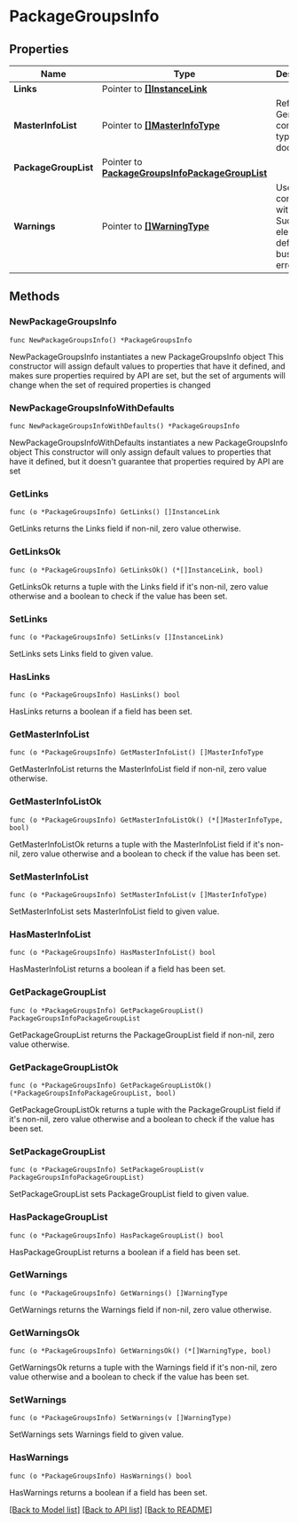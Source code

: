 # PackageGroupsInfo

## Properties

Name | Type | Description | Notes
------------ | ------------- | ------------- | -------------
**Links** | Pointer to [**[]InstanceLink**](InstanceLink.md) |  | [optional] 
**MasterInfoList** | Pointer to [**[]MasterInfoType**](MasterInfoType.md) | Refer to Generic common types document. | [optional] 
**PackageGroupList** | Pointer to [**PackageGroupsInfoPackageGroupList**](PackageGroupsInfoPackageGroupList.md) |  | [optional] 
**Warnings** | Pointer to [**[]WarningType**](WarningType.md) | Used in conjunction with the Success element to define a business error. | [optional] 

## Methods

### NewPackageGroupsInfo

`func NewPackageGroupsInfo() *PackageGroupsInfo`

NewPackageGroupsInfo instantiates a new PackageGroupsInfo object
This constructor will assign default values to properties that have it defined,
and makes sure properties required by API are set, but the set of arguments
will change when the set of required properties is changed

### NewPackageGroupsInfoWithDefaults

`func NewPackageGroupsInfoWithDefaults() *PackageGroupsInfo`

NewPackageGroupsInfoWithDefaults instantiates a new PackageGroupsInfo object
This constructor will only assign default values to properties that have it defined,
but it doesn't guarantee that properties required by API are set

### GetLinks

`func (o *PackageGroupsInfo) GetLinks() []InstanceLink`

GetLinks returns the Links field if non-nil, zero value otherwise.

### GetLinksOk

`func (o *PackageGroupsInfo) GetLinksOk() (*[]InstanceLink, bool)`

GetLinksOk returns a tuple with the Links field if it's non-nil, zero value otherwise
and a boolean to check if the value has been set.

### SetLinks

`func (o *PackageGroupsInfo) SetLinks(v []InstanceLink)`

SetLinks sets Links field to given value.

### HasLinks

`func (o *PackageGroupsInfo) HasLinks() bool`

HasLinks returns a boolean if a field has been set.

### GetMasterInfoList

`func (o *PackageGroupsInfo) GetMasterInfoList() []MasterInfoType`

GetMasterInfoList returns the MasterInfoList field if non-nil, zero value otherwise.

### GetMasterInfoListOk

`func (o *PackageGroupsInfo) GetMasterInfoListOk() (*[]MasterInfoType, bool)`

GetMasterInfoListOk returns a tuple with the MasterInfoList field if it's non-nil, zero value otherwise
and a boolean to check if the value has been set.

### SetMasterInfoList

`func (o *PackageGroupsInfo) SetMasterInfoList(v []MasterInfoType)`

SetMasterInfoList sets MasterInfoList field to given value.

### HasMasterInfoList

`func (o *PackageGroupsInfo) HasMasterInfoList() bool`

HasMasterInfoList returns a boolean if a field has been set.

### GetPackageGroupList

`func (o *PackageGroupsInfo) GetPackageGroupList() PackageGroupsInfoPackageGroupList`

GetPackageGroupList returns the PackageGroupList field if non-nil, zero value otherwise.

### GetPackageGroupListOk

`func (o *PackageGroupsInfo) GetPackageGroupListOk() (*PackageGroupsInfoPackageGroupList, bool)`

GetPackageGroupListOk returns a tuple with the PackageGroupList field if it's non-nil, zero value otherwise
and a boolean to check if the value has been set.

### SetPackageGroupList

`func (o *PackageGroupsInfo) SetPackageGroupList(v PackageGroupsInfoPackageGroupList)`

SetPackageGroupList sets PackageGroupList field to given value.

### HasPackageGroupList

`func (o *PackageGroupsInfo) HasPackageGroupList() bool`

HasPackageGroupList returns a boolean if a field has been set.

### GetWarnings

`func (o *PackageGroupsInfo) GetWarnings() []WarningType`

GetWarnings returns the Warnings field if non-nil, zero value otherwise.

### GetWarningsOk

`func (o *PackageGroupsInfo) GetWarningsOk() (*[]WarningType, bool)`

GetWarningsOk returns a tuple with the Warnings field if it's non-nil, zero value otherwise
and a boolean to check if the value has been set.

### SetWarnings

`func (o *PackageGroupsInfo) SetWarnings(v []WarningType)`

SetWarnings sets Warnings field to given value.

### HasWarnings

`func (o *PackageGroupsInfo) HasWarnings() bool`

HasWarnings returns a boolean if a field has been set.


[[Back to Model list]](../README.md#documentation-for-models) [[Back to API list]](../README.md#documentation-for-api-endpoints) [[Back to README]](../README.md)


